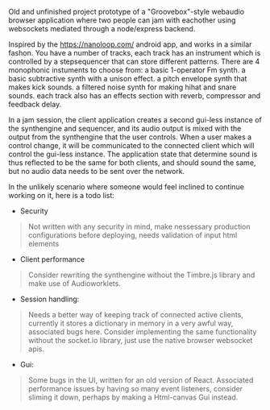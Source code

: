 Old and unfinished project prototype of a "Groovebox"-style webaudio browser application where two people can jam with eachother using websockets mediated through a node/express backend.

Inspired by the https://nanoloop.com/ android app, and works in a similar fashon.
You have a number of tracks, each track has an instrument which is controlled by a stepsequencer that can store different patterns.
There are 4 monophonic instuments to choose from: 
a basic 1-operator Fm synth.
a basic subtractive synth with a unison effect.
a pitch envelope synth that makes kick sounds.
a filtered noise synth for making hihat and snare sounds.
each track also has an effects section with reverb, compressor and feedback delay.

In a jam session, the client application creates a second gui-less instance of the synthengine and sequencer, 
and its audio output is mixed with the output from the synthengine that the user controls.
When a user makes a control change, it will be communicated to the connected client which will control the gui-less instance. 
The application state that determine sound is thus reflected to be the same for both clients, and should sound the same, 
but no audio data needs to be sent over the network.     

In the unlikely scenario where someone would feel inclined to continue working on it, here is a todo list:
* Security
> Not written with any security in mind, make nessessary production configurations before deploying, 
needs validation of input html elements 
* Client performance
> Consider rewriting the synthengine without the Timbre.js library and make use of Audioworklets.
* Session handling:
> Needs a better way of keeping track of connected active clients, currently it stores a dictionary in memory in a very awful way,
associated bugs here. Consider implementing the same functionality without the socket.io library, just use the native browser websocket apis.
* Gui:
> Some bugs in the UI, written for an old version of React. Associated performance issues by having so many event listeners, 
consider sliming it down, perhaps by making a Html-canvas Gui instead.











